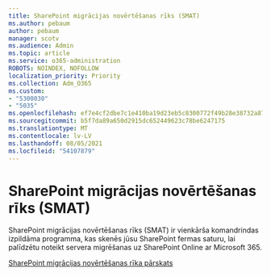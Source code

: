 ```yaml
---
title: SharePoint migrācijas novērtēšanas rīks (SMAT)
ms.author: pebaum
author: pebaum
manager: scotv
ms.audience: Admin
ms.topic: article
ms.service: o365-administration
ROBOTS: NOINDEX, NOFOLLOW
localization_priority: Priority
ms.collection: Adm_O365
ms.custom:
- "5300030"
- "5035"
ms.openlocfilehash: ef7e4cf2dbe7c1e410ba19d23eb5c8300772f49b28e38732a87722259b46f02d
ms.sourcegitcommit: b5f7da89a650d2915dc652449623c78be6247175
ms.translationtype: MT
ms.contentlocale: lv-LV
ms.lasthandoff: 08/05/2021
ms.locfileid: "54107879"
---
```

# <a name="sharepoint-migration-assessment-tool-smat"></a>SharePoint migrācijas novērtēšanas rīks (SMAT)

SharePoint migrācijas novērtēšanas rīks (SMAT) ir vienkārša komandrindas izpildāma programma, kas skenēs jūsu SharePoint fermas saturu, lai palīdzētu noteikt servera migrēšanas uz SharePoint Online ar Microsoft 365.

[SharePoint migrācijas novērtēšanas rīka pārskats](https://docs.microsoft.com/sharepointmigration/overview-of-the-sharepoint-migration-assessment-tool)
